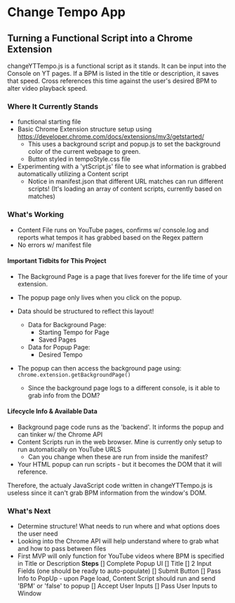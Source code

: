 # Change Tempo App
## Turning a Functional Script into a Chrome Extension

changeYTTempo.js is a functional script as it stands.
It can be input into the Console on YT pages. If a BPM is listed in the title or description, it saves that speed.
Cross references this time against the user's desired BPM to alter video playback speed.


### Where It Currently Stands
- functional starting file
- Basic Chrome Extension structure setup using https://developer.chrome.com/docs/extensions/mv3/getstarted/
    - This uses a background script and popup.js to set the background color of the current webpage to green.
    - Button styled in tempoStyle.css file
- Experimenting with a 'ytScript.js' file to see what information is grabbed automatically utilizing a Content script
    - Notice in manifest.json that different URL matches can run different scripts! (It's loading an array of content scripts, currently based on matches)

### What's Working
- Content File runs on YouTube pages, confirms w/ console.log and reports what tempos it has grabbed based on the Regex pattern
- No errors w/ manifest file

#### Important Tidbits for This Project
- The Background Page is a page that lives forever for the life time of your extension.
- The popup page only lives when you click on the popup.
- Data should be structured to reflect this layout!
    - Data for Background Page:
        - Starting Tempo for Page
        - Saved Pages
    - Data for Popup Page:
        - Desired Tempo

- The popup can then access the background page using: `chrome.extension.getBackgroundPage()`
    - Since the background page logs to a different console, is it able to grab info from the DOM?

#### Lifecycle Info & Available Data
- Background page code runs as the 'backend'. It informs the popup and can tinker w/ the Chrome API
- Content Scripts run in the web browser. Mine is currently only setup to run automatically on YouTube URLS
    - Can you change when these are run from inside the manifest?
- Your HTML popup can run scripts - but it becomes the DOM that it will reference.

Therefore, the actualy JavaScript code written in changeYTTempo.js is useless since it can't grab BPM information from the window's DOM.

### What's Next
- Determine structure! What needs to run where and what options does the user need
- Looking into the Chrome API will help understand where to grab what and how to pass between files
- First MVP will only function for YouTube videos where BPM is specified in Title or Description
**Steps**
[] Complete Popup UI
    [] Title
    [] 2 Input Fields (one should be ready to auto-populate)
    [] Submit Button
[] Pass Info to PopUp - upon Page load, Content Script should run and send 'BPM' or 'false' to popup
[] Accept User Inputs
[] Pass User Inputs to Window